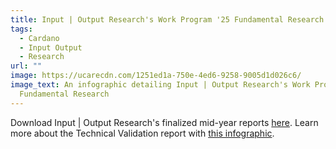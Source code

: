 ```yaml
---
title: Input | Output Research's Work Program '25 Fundamental Research infographic
tags:
  - Cardano
  - Input Output
  - Research
url: ""
image: https://ucarecdn.com/1251ed1a-750e-4ed6-9258-9005d1d026c6/
image_text: An infographic detailing Input | Output Research's Work Program '25
  Fundamental Research
---
```


Download Input | Output Research's finalized mid-year reports [here](https://forum.cardano.org/t/ior-cardano-vision-work-program-2025-mid-year-reports-final/150026). Learn more about the Technical Validation report with [this infographic](https://www.essentialcardano.io/infographic/input-or-output-researchs-work-program-25-technology-validation-infographic).
